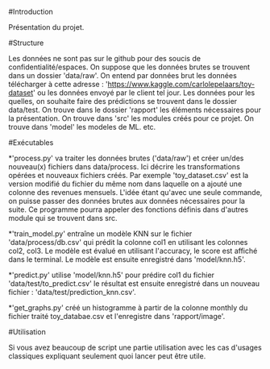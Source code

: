#Introduction

Présentation du projet.

#Structure

Les données ne sont pas sur le github pour des soucis de confidentialité/espaces. 
On suppose que les données brutes se trouvent dans un dossier 'data/raw'. 
On entend par données brut les données télécharger à cette adresse : 'https://www.kaggle.com/carlolepelaars/toy-dataset' ou les données envoyé par le client tel jour. 
Les données pour les quelles, on souhaite faire des prédictions se trouvent dans le dossier data/test. 
On trouve dans le dossier 'rapport' les éléments nécessaires pour la présentation. 
On trouve dans 'src' les modules créés pour ce projet. 
On trouve dans 'model' les modeles de ML. etc.

#Exécutables

*'process.py' va traiter les données brutes ('data/raw') et créer un/des nouveau(x) fichiers dans data/process. 
Ici décrire les transformations opérées et nouveaux fichiers créés. 
Par exemple 'toy_dataset.csv' est la version modifié du fichier du même nom dans laquelle on a ajouté une colonne des revenues mensuels. L'idée étant qu'avec une seule commande, on puisse passer des données brutes aux données nécessaires pour la suite. 
Ce programme pourra appeler des fonctions définis dans d'autres module qui se trouvent dans src.

*'train_model.py' entraîne un modèle KNN sur le fichier 'data/process/db.csv' qui prédit la colonne col1 en utilisant les colonnes col2, col3. 
Le modèle est évalué en utilisant l'accuracy, le score est affiché dans le terminal. 
Le modèle est ensuite enregistré dans 'model/knn.h5'.

*'predict.py' utilise 'model/knn.h5' pour prédire col1 du fichier 'data/test/to_predict.csv' le résultat est ensuite enregistré dans un nouveau fichier : 'data/test/prediction_knn.csv'.

*'get_graphs.py' créé un histogramme à partir de la colonne monthly du fichier traité toy_databae.csv et l'enregistre dans 'rapport/image'.

#Utilisation

Si vous avez beaucoup de script une partie utilisation avec les cas d'usages classiques expliquant seulement quoi lancer peut être utile.
